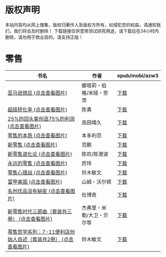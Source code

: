 # 版权声明

本站内容均从网上搜集，版权归著作人及版权方所有，如侵犯您的权益，请通知我们，我们将会及时删除！ 下载链接仅供宽带测试研究用途，请下载后在24小时内删除，请勿用于商业目的。请支持正版！

# 零售

| 书名 | 作者 | epub/mobi/azw3 |
| --- | --- | --- |
| [亚马逊效应 (点击查看图片)](https://www.dushupai.com/attachment/2024/06/09/e67840c3541669d6.jpg) | 娜塔莉・伯格/米娅・奈茨 | [下载](https://url89.ctfile.com/f/31084289-1356985669-150953?p=8866) |
| [超级转化率 (点击查看图片)](https://www.dushupai.com/attachment/2024/06/08/69a00aa8202c1f69.jpg) | 陈勇 | [下载](https://url89.ctfile.com/f/31084289-1357049704-9e77e3?p=8866) |
| [25%的回头客创造75%的利润 (点击查看图片)](https://www.dushupai.com/attachment/2024/06/06/73ef4841138dee8f.jpg) | 高田靖久 | [下载](https://url89.ctfile.com/f/31084289-1357033051-dfc26a?p=8866) |
| [零售的本质 (点击查看图片)](https://www.dushupai.com/attachment/2024/06/06/4b84db9b170171c1.jpg) | 本多利范 | [下载](https://url89.ctfile.com/f/31084289-1357030837-54e60d?p=8866) |
| [新零售 (点击查看图片)](https://www.dushupai.com/attachment/2024/06/05/86a4f0091c6b60ca.jpg) | 范鹏 | [下载](https://url89.ctfile.com/f/31084289-1357028200-21484f?p=8866) |
| [新零售进化论 (点击查看图片)](https://www.dushupai.com/attachment/2024/06/04/893877f87a93f413.jpg) | 陈欢/陈澄波 | [下载](https://url89.ctfile.com/f/31084289-1357023538-ca2fdb?p=8866) |
| [永远的零售 (点击查看图片)](https://www.dushupai.com/attachment/2024/06/04/916c2ad03fdb3212.jpg) | 厉玲 | [下载](https://url89.ctfile.com/f/31084289-1357021438-4c2d0b?p=8866) |
| [零售心理战 (点击查看图片)](https://www.dushupai.com/attachment/2024/06/03/fdfd76a05d42d51e.jpg) | 铃木敏文 | [下载](https://url89.ctfile.com/f/31084289-1357015999-2d2d27?p=8866) |
| [富甲美国 (点击查看图片)](https://www.dushupai.com/attachment/2024/06/03/c11915026264841c.jpg) | 山姆・沃尔顿 | [下载](https://url89.ctfile.com/f/31084289-1357014853-c66266?p=8866) |
| [名创优品没有秘密 (点击查看图片)](https://www.dushupai.com/attachment/2024/06/02/46c28e4447300519.jpg) | 杜博奇 | [下载](https://url89.ctfile.com/f/31084289-1357012516-ef32a1?p=8866) |
| [新零售时代三部曲（套装共三册） (点击查看图片)](https://www.dushupai.com/attachment/2024/06/02/c4f0da06ec7c4cfb.jpg) | 杰弗里・米勒/大卫・贝尔等 | [下载](https://url89.ctfile.com/f/31084289-1357011358-a99ca6?p=8866) |
| [零售哲学系列：7-11便利店创始人自述（套装共2册） (点击查看图片)](https://www.dushupai.com/attachment/2024/06/01/c94e34354c939df9.jpg) | 铃木敏文 | [下载](https://url89.ctfile.com/f/31084289-1357007086-5df848?p=8866) |
